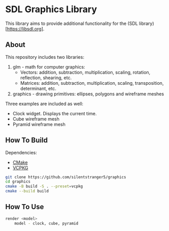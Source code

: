 # SDL Graphics Library

This library aims to provide additional functionality for the (SDL library)[https://libsdl.org].

## About

This repository includes two libraries:

1. glm - math for computer graphics:
    - Vectors: addition, subtraction, multiplication, scaling, rotation, reflection, shearing, etc.
    - Matrices: addition, subtraction, multiplication, scaling, transposition, determinant, etc.
2. graphics - drawing primitives: ellipses, polygons and wireframe meshes

Three examples are included as well:

- Clock widget. Displays the current time.
- Cube wireframe mesh
- Pyramid wireframe mesh

## How To Build

Dependencies:

- [CMake](https://cmake.org)
- [VCPKG](https://vcpkg.io)

```bash
git clone https://github.com/silentstranger5/graphics
cd graphics
cmake -B build -S . --preset=vcpkg
cmake --build build
```

## How To Use

```bash
render <model>
    model - clock, cube, pyramid
```

